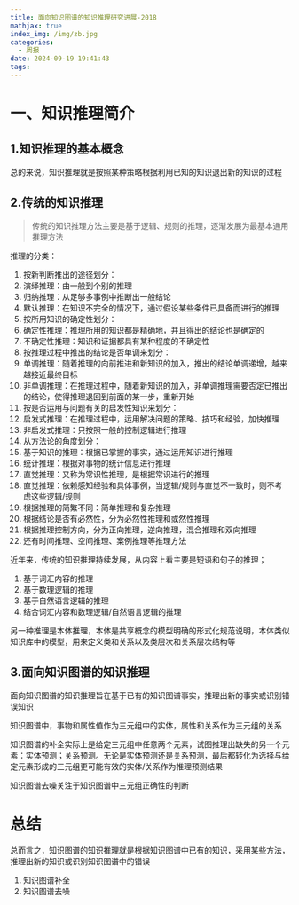 ```yaml
---
title: 面向知识图谱的知识推理研究进展-2018
mathjax: true
index_img: /img/zb.jpg
categories:
  - 周报
date: 2024-09-19 19:41:43
tags:
---
```

# 一、知识推理简介

## 1.知识推理的基本概念
总的来说，知识推理就是按照某种策略根据利用已知的知识退出新的知识的过程

## 2.传统的知识推理
> 传统的知识推理方法主要是基于逻辑、规则的推理，逐渐发展为最基本通用推理方法

推理的分类：
1. 按新判断推出的途径划分：
  1. 演绎推理：由一般到个别的推理
  2. 归纳推理：从足够多事例中推断出一般结论
  3. 默认推理：在知识不完全的情况下，通过假设某些条件已具备而进行的推理
2. 按所用知识的确定性划分：
  1. 确定性推理：推理所用的知识都是精确地，并且得出的结论也是确定的
  2. 不确定性推理：知识和证据都具有某种程度的不确定性
3. 按推理过程中推出的结论是否单调来划分：
  1. 单调推理：随着推理的向前推进和新知识的加入，推出的结论单调递增，越来越接近最终目标
  2. 非单调推理：在推理过程中，随着新知识的加入，非单调推理需要否定已推出的结论，使得推理退回到前面的某一步，重新开始
4. 按是否运用与问题有关的启发性知识来划分：
  1. 启发式推理：在推理过程中，运用解决问题的策略、技巧和经验，加快推理
  2. 非启发式推理：只按照一般的控制逻辑进行推理
5. 从方法论的角度划分：
  1. 基于知识的推理：根据已掌握的事实，通过运用知识进行推理
  2. 统计推理：根据对事物的统计信息进行推理
  3. 直觉推理：又称为常识性推理，是根据常识进行的推理
  4. 直觉推理：依赖感知经验和具体事例，当逻辑/规则与直觉不一致时，则不考虑这些逻辑/规则
6. 根据推理的简繁不同：简单推理和复杂推理
7. 根据结论是否有必然性，分为必然性推理和或然性推理
8. 根据推理控制方向，分为正向推理，逆向推理，混合推理和双向推理
9. 还有时间推理、空间推理、案例推理等推理方法

近年来，传统的知识推理持续发展，从内容上看主要是短语和句子的推理；
1. 基于词汇内容的推理
2. 基于数理逻辑的推理
3. 基于自然语言逻辑的推理
4. 结合词汇内容和数理逻辑/自然语言逻辑的推理

另一种推理是本体推理，本体是共享概念的模型明确的形式化规范说明，本体类似知识库中的模型，用来定义类和关系以及类层次和关系层次结构等

## 3.面向知识图谱的知识推理
面向知识图谱的知识推理旨在基于已有的知识图谱事实，推理出新的事实或识别错误知识

知识图谱中，事物和属性值作为三元组中的实体，属性和关系作为三元组的关系

知识图谱的补全实际上是给定三元组中任意两个元素，试图推理出缺失的另一个元素：实体预测；关系预测。无论是实体预测还是关系预测，最后都转化为选择与给定元素形成的三元组更可能有效的实体/关系作为推理预测结果

知识图谱去噪关注于知识图谱中三元组正确性的判断


# 总结
总而言之，知识图谱的知识推理就是根据知识图谱中已有的知识，采用某些方法，推理出新的知识或识别知识图谱中的错误

1. 知识图谱补全
2. 知识图谱去噪


